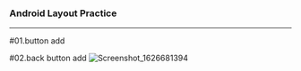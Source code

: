 ### Android Layout Practice
___

#01.button add

#02.back button add
![Screenshot_1626681394](https://user-images.githubusercontent.com/85157490/126125593-68ded77a-a3e7-4377-a477-bcc6803a19ef.png)

